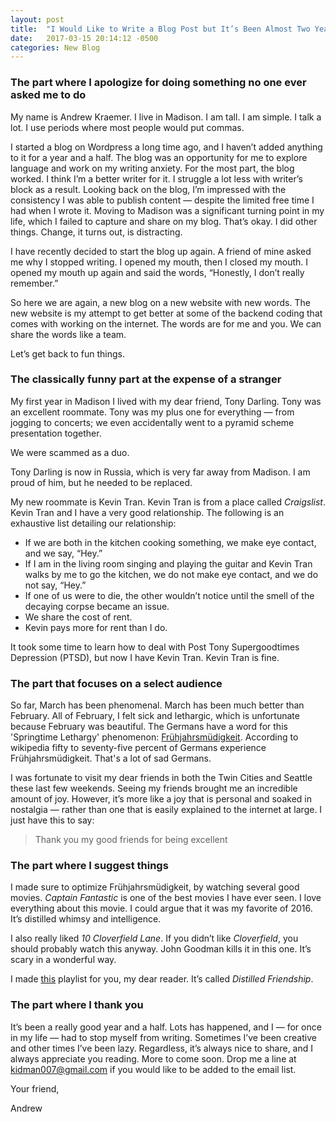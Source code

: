 ```yaml
---
layout: post
title:  "I Would Like to Write a Blog Post but It’s Been Almost Two Years and I Don’t Really Know Where to Start"
date:   2017-03-15 20:14:12 -0500
categories: New Blog
---
```



### The part where I apologize for doing something no one ever asked me to do

My name is Andrew Kraemer. I live in Madison. I am tall. I am simple. I talk a lot. I use periods where most people would put commas.

I started a blog on Wordpress a long time ago, and I haven’t added anything to it for a year and a half. The blog was an opportunity for me to explore language and work on my writing anxiety. For the most part, the blog worked. I think I’m a better writer for it. I struggle a lot less with writer’s block as a result. Looking back on the blog, I’m impressed with the consistency I was able to publish content — despite the limited free time I had when I wrote it. Moving to Madison was a significant turning point in my life, which I failed to capture and share on my blog. That’s okay. I did other things. Change, it turns out, is distracting.

I have recently decided to start the blog up again. A friend of mine asked me why I stopped writing. I opened my mouth, then I closed my mouth. I opened my mouth up again and said the words, “Honestly, I don’t really remember.”

So here we are again, a new blog on a new website with new words. The new website is my attempt to get better at some of the backend coding that comes with working on the internet. The words are for me and you. We can share the words like a team.

Let’s get back to fun things.

### The classically funny part at the expense of a stranger

My first year in Madison I lived with my dear friend, Tony Darling. Tony was an excellent roommate. Tony was my plus one for everything — from jogging to concerts; we even accidentally went to a pyramid scheme presentation together.

We were scammed as a duo.

Tony Darling is now in Russia, which is very far away from Madison. I am proud of him, but he needed to be replaced.

My new roommate is Kevin Tran. Kevin Tran is from a place called *Craigslist*. Kevin Tran and I have a very good relationship. The following is an exhaustive list detailing our relationship:
- If we are both in the kitchen cooking something, we make eye contact, and we say, “Hey.”
- If I am in the living room singing and playing the guitar and Kevin Tran walks by me to go the kitchen, we do not make eye contact, and we do not say, “Hey.”
- If one of us were to die, the other wouldn’t notice until the smell of the decaying corpse became an issue.
- We share the cost of rent.
- Kevin pays more for rent than I do.

It took some time to learn how to deal with Post Tony Supergoodtimes Depression (PTSD), but now I have Kevin Tran.
  Kevin Tran is fine.

### The part that focuses on a select audience
So far, March has been phenomenal. March has been much better than February. All of February, I felt sick and lethargic, which is unfortunate because February was beautiful. The Germans have a word for this 'Springtime Lethargy' phenomenon: [Frühjahrsmüdigkeit](https://en.wikipedia.org/wiki/Springtime_lethargy). According to wikipedia fifty to seventy-five percent of Germans experience Frühjahrsmüdigkeit. That's a lot of sad Germans.

I was fortunate to visit my dear friends in both the Twin Cities and Seattle these last few weekends. Seeing my friends brought me an incredible amount of joy. However, it’s more like a joy that is personal and soaked in nostalgia — rather than one that is easily explained to the internet at large. I just have this to say:
> Thank you my good friends for being excellent

### The part where I suggest things
I made sure to optimize Frühjahrsmüdigkeit, by watching several good movies. *Captain Fantastic* is one of the best movies I have ever seen. I love everything about this movie. I could argue that it was my favorite of 2016. It’s distilled whimsy and intelligence.

I also really liked *10 Cloverfield Lane*. If you didn’t like *Cloverfield*, you should probably watch this anyway. John Goodman kills it in this one. It’s scary in a wonderful way.

I made [this](https://open.spotify.com/user/kidman007/playlist/2ZqNeGaS08ga03TmmrEVjn) playlist for you, my dear reader. It’s called *Distilled Friendship*.

### The part where I thank you
It’s been a really good year and a half. Lots has happened, and I — for once in my life — had to stop myself from writing. Sometimes I’ve been creative and other times I’ve been lazy. Regardless, it’s always nice to share, and I always appreciate you reading. More to come soon. Drop me a line at kidman007@gmail.com if you would like to be added to the email list.

Your friend,

Andrew
